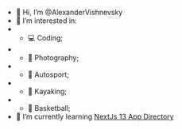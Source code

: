 - 👋 Hi, I’m @AlexanderVishnevsky
- 👀 I’m interested in: 
- - 💻 Coding; 
- - 📸 Photography;
- - 🚗 Autosport;
- - 🛶 Kayaking;
- - 🏀 Basketball;  
- 🌱 I’m currently learning [ NextJs 13 App Directory ](https://beta.nextjs.org/docs)


<!---
AlexanderVishnevsky/AlexanderVishnevsky is a ✨ special ✨ repository because its `README.md` (this file) appears on your GitHub profile.
You can click the Preview link to take a look at your changes.
--->
